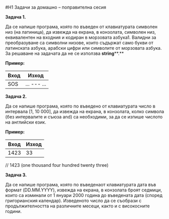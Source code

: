 #H1 Задачи за домашно – поправителна сесия

**Задача 1.**

Да се напише програма, която по въведен от клавиатурата символен низ (на латиница), да извежда на екрана, в конзолата, символен низ, еквивалентен на входния и кодиран в морзовата азбука1. Валидни за преобразуване са символни низове, които съдържат само букви от латинската азбука, арабски цифри или символите от морзовата азбука. За решаване на задачата да не се използва **string****.**

**Пример:**

| **Вход** | **Изход** |
| --- | --- |
| SOS | ... --- ... |

**Задача 2.**

Да се напише програма, която по въведено от клавиатурата число в интервала [1, 10 000], да извежда на екрана, в конзолата, колко символа (без интервалите и съюза and) са необходими, за да се изпише числото на английски език.

**Пример:**

| **Вход** | **Изход** |
| --- | --- |
| 1423 | 33 |

// 1423 (one thousand four hundred twenty three)

**Задача 3.**

Да се напише програма, която по въведенаот клавиатурата дата във формат (DD.MM.YYYY), извежда на екрана, в конзолата броят седмици, които са изминали от 1 януари 2000 година до въведената дата (според григорианския календар). Изведеното число да се съобрази с продължителността на различните месеци, както и с високосните години.
